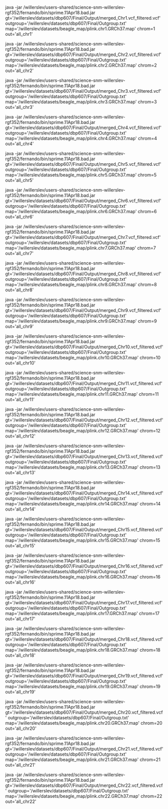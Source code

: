 java -jar /willerslev/users-shared/science-snm-willerslev-rgf352/fernando/bin/sprime.11Apr18.bad.jar gt='/willerslev/datasets/dbp607/Final/Output/merged_Chr1.vcf_filtered.vcf' outgroup='/willerslev/datasets/dbp607/Final/Outgroup.txt' map='/willerslev/datasets/beagle_map/plink.chr1.GRCh37.map' chrom=1 out='all_chr1'


java -jar /willerslev/users-shared/science-snm-willerslev-rgf352/fernando/bin/sprime.11Apr18.bad.jar gt='/willerslev/datasets/dbp607/Final/Output/merged_Chr2.vcf_filtered.vcf' outgroup='/willerslev/datasets/dbp607/Final/Outgroup.txt' map='/willerslev/datasets/beagle_map/plink.chr2.GRCh37.map' chrom=2 out='all_chr2'


java -jar /willerslev/users-shared/science-snm-willerslev-rgf352/fernando/bin/sprime.11Apr18.bad.jar gt='/willerslev/datasets/dbp607/Final/Output/merged_Chr3.vcf_filtered.vcf' outgroup='/willerslev/datasets/dbp607/Final/Outgroup.txt' map='/willerslev/datasets/beagle_map/plink.chr3.GRCh37.map' chrom=3 out='all_chr3'


java -jar /willerslev/users-shared/science-snm-willerslev-rgf352/fernando/bin/sprime.11Apr18.bad.jar gt='/willerslev/datasets/dbp607/Final/Output/merged_Chr4.vcf_filtered.vcf' outgroup='/willerslev/datasets/dbp607/Final/Outgroup.txt' map='/willerslev/datasets/beagle_map/plink.chr4.GRCh37.map' chrom=4 out='all_chr4'


java -jar /willerslev/users-shared/science-snm-willerslev-rgf352/fernando/bin/sprime.11Apr18.bad.jar gt='/willerslev/datasets/dbp607/Final/Output/merged_Chr5.vcf_filtered.vcf' outgroup='/willerslev/datasets/dbp607/Final/Outgroup.txt' map='/willerslev/datasets/beagle_map/plink.chr5.GRCh37.map' chrom=5 out='all_chr5'


java -jar /willerslev/users-shared/science-snm-willerslev-rgf352/fernando/bin/sprime.11Apr18.bad.jar gt='/willerslev/datasets/dbp607/Final/Output/merged_Chr6.vcf_filtered.vcf' outgroup='/willerslev/datasets/dbp607/Final/Outgroup.txt' map='/willerslev/datasets/beagle_map/plink.chr6.GRCh37.map' chrom=6 out='all_chr6'

java -jar /willerslev/users-shared/science-snm-willerslev-rgf352/fernando/bin/sprime.11Apr18.bad.jar gt='/willerslev/datasets/dbp607/Final/Output/merged_Chr7.vcf_filtered.vcf' outgroup='/willerslev/datasets/dbp607/Final/Outgroup.txt' map='/willerslev/datasets/beagle_map/plink.chr7.GRCh37.map' chrom=7 out='all_chr7'

java -jar /willerslev/users-shared/science-snm-willerslev-rgf352/fernando/bin/sprime.11Apr18.bad.jar gt='/willerslev/datasets/dbp607/Final/Output/merged_Chr8.vcf_filtered.vcf' outgroup='/willerslev/datasets/dbp607/Final/Outgroup.txt' map='/willerslev/datasets/beagle_map/plink.chr8.GRCh37.map' chrom=8 out='all_chr8'


java -jar /willerslev/users-shared/science-snm-willerslev-rgf352/fernando/bin/sprime.11Apr18.bad.jar gt='/willerslev/datasets/dbp607/Final/Output/merged_Chr9.vcf_filtered.vcf' outgroup='/willerslev/datasets/dbp607/Final/Outgroup.txt' map='/willerslev/datasets/beagle_map/plink.chr9.GRCh37.map' chrom=9 out='all_chr9'


java -jar /willerslev/users-shared/science-snm-willerslev-rgf352/fernando/bin/sprime.11Apr18.bad.jar gt='/willerslev/datasets/dbp607/Final/Output/merged_Chr10.vcf_filtered.vcf' outgroup='/willerslev/datasets/dbp607/Final/Outgroup.txt' map='/willerslev/datasets/beagle_map/plink.chr10.GRCh37.map' chrom=10 out='all_chr10'


java -jar /willerslev/users-shared/science-snm-willerslev-rgf352/fernando/bin/sprime.11Apr18.bad.jar gt='/willerslev/datasets/dbp607/Final/Output/merged_Chr11.vcf_filtered.vcf' outgroup='/willerslev/datasets/dbp607/Final/Outgroup.txt' map='/willerslev/datasets/beagle_map/plink.chr11.GRCh37.map' chrom=11 out='all_chr11'


java -jar /willerslev/users-shared/science-snm-willerslev-rgf352/fernando/bin/sprime.11Apr18.bad.jar gt='/willerslev/datasets/dbp607/Final/Output/merged_Chr12.vcf_filtered.vcf' outgroup='/willerslev/datasets/dbp607/Final/Outgroup.txt' map='/willerslev/datasets/beagle_map/plink.chr12.GRCh37.map' chrom=12 out='all_chr12'


java -jar /willerslev/users-shared/science-snm-willerslev-rgf352/fernando/bin/sprime.11Apr18.bad.jar gt='/willerslev/datasets/dbp607/Final/Output/merged_Chr13.vcf_filtered.vcf' outgroup='/willerslev/datasets/dbp607/Final/Outgroup.txt' map='/willerslev/datasets/beagle_map/plink.chr13.GRCh37.map' chrom=13 out='all_chr13'


java -jar /willerslev/users-shared/science-snm-willerslev-rgf352/fernando/bin/sprime.11Apr18.bad.jar gt='/willerslev/datasets/dbp607/Final/Output/merged_Chr14.vcf_filtered.vcf' outgroup='/willerslev/datasets/dbp607/Final/Outgroup.txt' map='/willerslev/datasets/beagle_map/plink.chr14.GRCh37.map' chrom=14 out='all_chr14'


java -jar /willerslev/users-shared/science-snm-willerslev-rgf352/fernando/bin/sprime.11Apr18.bad.jar gt='/willerslev/datasets/dbp607/Final/Output/merged_Chr15.vcf_filtered.vcf' outgroup='/willerslev/datasets/dbp607/Final/Outgroup.txt' map='/willerslev/datasets/beagle_map/plink.chr15.GRCh37.map' chrom=15 out='all_chr15'


java -jar /willerslev/users-shared/science-snm-willerslev-rgf352/fernando/bin/sprime.11Apr18.bad.jar gt='/willerslev/datasets/dbp607/Final/Output/merged_Chr16.vcf_filtered.vcf' outgroup='/willerslev/datasets/dbp607/Final/Outgroup.txt' map='/willerslev/datasets/beagle_map/plink.chr16.GRCh37.map' chrom=16 out='all_chr16'


java -jar /willerslev/users-shared/science-snm-willerslev-rgf352/fernando/bin/sprime.11Apr18.bad.jar gt='/willerslev/datasets/dbp607/Final/Output/merged_Chr17.vcf_filtered.vcf' outgroup='/willerslev/datasets/dbp607/Final/Outgroup.txt' map='/willerslev/datasets/beagle_map/plink.chr17.GRCh37.map' chrom=17 out='all_chr17'


java -jar /willerslev/users-shared/science-snm-willerslev-rgf352/fernando/bin/sprime.11Apr18.bad.jar gt='/willerslev/datasets/dbp607/Final/Output/merged_Chr18.vcf_filtered.vcf' outgroup='/willerslev/datasets/dbp607/Final/Outgroup.txt' map='/willerslev/datasets/beagle_map/plink.chr18.GRCh37.map' chrom=18 out='all_chr18'


java -jar /willerslev/users-shared/science-snm-willerslev-rgf352/fernando/bin/sprime.11Apr18.bad.jar gt='/willerslev/datasets/dbp607/Final/Output/merged_Chr19.vcf_filtered.vcf' outgroup='/willerslev/datasets/dbp607/Final/Outgroup.txt' map='/willerslev/datasets/beagle_map/plink.chr19.GRCh37.map' chrom=19 out='all_chr19'


java -jar /willerslev/users-shared/science-snm-willerslev-rgf352/fernando/bin/sprime.11Apr18.bad.jar gt='/willerslev/datasets/dbp607/Final/Output/merged_Chr20.vcf_filtered.vcf' outgroup='/willerslev/datasets/dbp607/Final/Outgroup.txt' map='/willerslev/datasets/beagle_map/plink.chr20.GRCh37.map' chrom=20 out='all_chr20'


java -jar /willerslev/users-shared/science-snm-willerslev-rgf352/fernando/bin/sprime.11Apr18.bad.jar gt='/willerslev/datasets/dbp607/Final/Output/merged_Chr21.vcf_filtered.vcf' outgroup='/willerslev/datasets/dbp607/Final/Outgroup.txt' map='/willerslev/datasets/beagle_map/plink.chr21.GRCh37.map' chrom=21 out='all_chr21'

java -jar /willerslev/users-shared/science-snm-willerslev-rgf352/fernando/bin/sprime.11Apr18.bad.jar gt='/willerslev/datasets/dbp607/Final/Output/merged_Chr22.vcf_filtered.vcf' outgroup='/willerslev/datasets/dbp607/Final/Outgroup.txt' map='/willerslev/datasets/beagle_map/plink.chr22.GRCh37.map' chrom=22 out='all_chr22'

